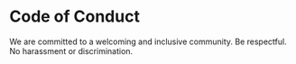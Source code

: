 # Code of Conduct
We are committed to a welcoming and inclusive community. Be respectful. No harassment or discrimination.
